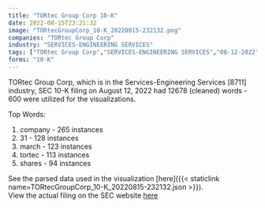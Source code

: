 ```yaml
---
title: "TORtec Group Corp 10-K"
date: 2022-08-15T23:21:32
image: "TORtecGroupCorp_10-K_20220815-232132.png"
companies: "TORtec Group Corp"
industry: "SERVICES-ENGINEERING SERVICES"
tags: ["TORtec Group Corp","SERVICES-ENGINEERING SERVICES","08-12-2022","10-K"]
forms: "10-K"
---
```

TORtec Group Corp, which is in the Services-Engineering Services [8711] industry, SEC 10-K filing on August 12, 2022 had 12678 (cleaned) words - 600 were utilized for the visualizations.

Top Words:
1. company - 265 instances
2. 31 - 128 instances
3. march - 123 instances
4. tortec - 113 instances
5. shares - 94 instances


See the parsed data used in the visualization [here]({{< staticlink name=TORtecGroupCorp_10-K_20220815-232132.json >}}).  
View the actual filing on the SEC website [here](https://www.sec.gov/Archives/edgar/data/1560905/0001548123-22-000130.txt)